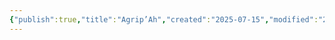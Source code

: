 ```yaml
---
{"publish":true,"title":"Agrip’Ah","created":"2025-07-15","modified":"2025-07-16T00:53:24.256+02:00","cssclasses":""}
---
```




